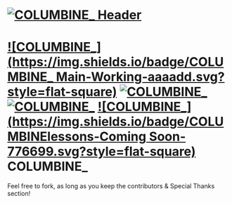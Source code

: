 [![COLUMBINE_ Header](http://columbine.space/github_header.png)](http://columbine.space) 
======
[![COLUMBINE_](https://img.shields.io/badge/COLUMBINE_ Main-Working-aaaadd.svg?style=flat-square)](http://columbine.space)
[![COLUMBINE_](https://img.shields.io/badge/COLUMBINEdns-Working-aaaadd.svg?style=flat-square)](http://dns.columbine.space)
[![COLUMBINE_](https://img.shields.io/badge/COLUMBINEnews-Working-aaaadd.svg?style=flat-square)](http://news.columbine.space)
[![COLUMBINE_](https://img.shields.io/badge/COLUMBINElessons-Coming Soon-776699.svg?style=flat-square)](http://index.columbine.space)
COLUMBINE_
======
Feel free to fork, as long as you keep the contributors & Special Thanks section!
